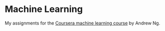 # Machine Learning
My assignments for the [Coursera machine learning course](https://www.coursera.org/learn/machine-learning) by Andrew Ng.

